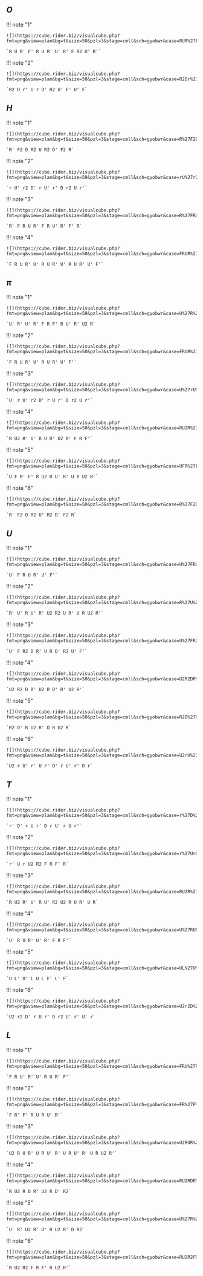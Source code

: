 ## $O$

!!! note "1"
    
    ![](https://cube.rider.biz/visualcube.php?fmt=png&view=plan&bg=t&size=50&pzl=3&stage=cmll&sch=gyobwr&case=RUR%27F%27RUR%27U%27R%27FR2U%27R%27)

    `R U R' F' R U R' U' R' F R2 U' R'`

!!! note "2"

    ![](https://cube.rider.biz/visualcube.php?fmt=png&view=plan&bg=t&size=50&pzl=3&stage=cmll&sch=gyobwr&case=R2Dr%27UrD%27R2U%27F%27U%27F)

    `R2 D r' U r D' R2 U' F' U' F`

## $H$

!!! note "1"

    ![](https://cube.rider.biz/visualcube.php?fmt=png&view=plan&bg=t&size=50&pzl=3&stage=cmll&sch=gyobwr&case=R%27F2DR2UR2D%27F2R)

    `R' F2 D R2 U R2 D' F2 R`

!!! note "2"

    ![](https://cube.rider.biz/visualcube.php?fmt=png&view=plan&bg=t&size=50&pzl=3&stage=cmll&sch=gyobwr&case=rU%27r2D%27rU%27r%27Dr2Ur%27)

    `r U' r2 D' r U' r' D r2 U r'`

!!! note "3"

    ![](https://cube.rider.biz/visualcube.php?fmt=png&view=plan&bg=t&size=50&pzl=3&stage=cmll&sch=gyobwr&case=R%27FRUR%27FRU%27R%27F%27R)

    `R' F R U R' F R U' R' F' R`

!!! note "4"

    ![](https://cube.rider.biz/visualcube.php?fmt=png&view=plan&bg=t&size=50&pzl=3&stage=cmll&sch=gyobwr&case=FRUR%27U%27RUR%27U%27RUR%27U%27F%27)

    `F R U R' U' R U R' U' R U R' U' F'`

## $\pi$

!!! note "1"

    ![](https://cube.rider.biz/visualcube.php?fmt=png&view=plan&bg=t&size=50&pzl=3&stage=cmll&sch=gyobwr&case=U%27R%27U%27R%27FRF%27RU%27R%27U2R)

    `U' R' U' R' F R F' R U' R' U2 R`

!!! note "2"

    ![](https://cube.rider.biz/visualcube.php?fmt=png&view=plan&bg=t&size=50&pzl=3&stage=cmll&sch=gyobwr&case=FRUR%27U%27RUR%27U%27F%27)

    `F R U R' U' R U R' U' F'`

!!! note "3"

    ![](https://cube.rider.biz/visualcube.php?fmt=png&view=plan&bg=t&size=50&pzl=3&stage=cmll&sch=gyobwr&case=U%27rU%27r2D%27rUr%27Dr2Ur%27)

    `U' r U' r2 D' r U r' D r2 U r'`

!!! note "4"

    ![](https://cube.rider.biz/visualcube.php?fmt=png&view=plan&bg=t&size=50&pzl=3&stage=cmll&sch=gyobwr&case=RU2R%27U%27RUR%27U2R%27FRF%27)

    `R U2 R' U' R U R' U2 R' F R F'`

!!! note "5"

    ![](https://cube.rider.biz/visualcube.php?fmt=png&view=plan&bg=t&size=50&pzl=3&stage=cmll&sch=gyobwr&case=UFR%27F%27RU2RU%27R%27URU2R%27)

    `U F R' F' R U2 R U' R' U R U2 R'`

!!! note "6"

    ![](https://cube.rider.biz/visualcube.php?fmt=png&view=plan&bg=t&size=50&pzl=3&stage=cmll&sch=gyobwr&case=R%27F2DR2U%27R2D%27F2R)

    `R' F2 D R2 U' R2 D' F2 R`

## $U$

!!! note "1"

    ![](https://cube.rider.biz/visualcube.php?fmt=png&view=plan&bg=t&size=50&pzl=3&stage=cmll&sch=gyobwr&case=U%27FRUR%27U%27F%27)

    `U' F R U R' U' F'`

!!! note "2"

    ![](https://cube.rider.biz/visualcube.php?fmt=png&view=plan&bg=t&size=50&pzl=3&stage=cmll&sch=gyobwr&case=R%27U%27RU%27R%27U2R2UR%27URU2R%27)

    `R' U' R U' R' U2 R2 U R' U R U2 R'`

!!! note "3"

    ![](https://cube.rider.biz/visualcube.php?fmt=png&view=plan&bg=t&size=50&pzl=3&stage=cmll&sch=gyobwr&case=U%27FR2DR%27URD%27R2U%27F%27)

    `U' F R2 D R' U R D' R2 U' F'`

!!! note "4"

    ![](https://cube.rider.biz/visualcube.php?fmt=png&view=plan&bg=t&size=50&pzl=3&stage=cmll&sch=gyobwr&case=U2R2DR%27U2RD%27R%27U2R%27)

    `U2 R2 D R' U2 R D' R' U2 R'`

!!! note "5"

    ![](https://cube.rider.biz/visualcube.php?fmt=png&view=plan&bg=t&size=50&pzl=3&stage=cmll&sch=gyobwr&case=R2D%27RU2R%27DRU2R)

    `R2 D' R U2 R' D R U2 R`

!!! note "6"

    ![](https://cube.rider.biz/visualcube.php?fmt=png&view=plan&bg=t&size=50&pzl=3&stage=cmll&sch=gyobwr&case=U2rU%27r%27Ur%27D%27rU%27r%27Dr)

    `U2 r U' r' U r' D' r U' r' D r`

## $T$

!!! note "1"

    ![](https://cube.rider.biz/visualcube.php?fmt=png&view=plan&bg=t&size=50&pzl=3&stage=cmll&sch=gyobwr&case=r%27D%27rUr%27DrU%27rUr%27)

    `r' D' r U r' D r U' r U r'`

!!! note "2"

    ![](https://cube.rider.biz/visualcube.php?fmt=png&view=plan&bg=t&size=50&pzl=3&stage=cmll&sch=gyobwr&case=r%27UrU2R2FRF%27R)

    `r' U r U2 R2 F R F' R`

!!! note "3"

    ![](https://cube.rider.biz/visualcube.php?fmt=png&view=plan&bg=t&size=50&pzl=3&stage=cmll&sch=gyobwr&case=RU2R%27U%27RU%27R2U2RUR%27UR)

    `R U2 R' U' R U' R2 U2 R U R' U R`

!!! note "4"

    ![](https://cube.rider.biz/visualcube.php?fmt=png&view=plan&bg=t&size=50&pzl=3&stage=cmll&sch=gyobwr&case=U%27RUR%27U%27R%27FRF%27)

    `U' R U R' U' R' F R F'`

!!! note "5"

    ![](https://cube.rider.biz/visualcube.php?fmt=png&view=plan&bg=t&size=50&pzl=3&stage=cmll&sch=gyobwr&case=UL%27U%27LULF%27L%27F)

    `U L' U' L U L F' L' F`

!!! note "6"

    ![](https://cube.rider.biz/visualcube.php?fmt=png&view=plan&bg=t&size=50&pzl=3&stage=cmll&sch=gyobwr&case=U2r2D%27rUr%27Dr2U%27r%27U%27r)

    `U2 r2 D' r U r' D r2 U' r' U' r`

## $L$

!!! note "1"

    ![](https://cube.rider.biz/visualcube.php?fmt=png&view=plan&bg=t&size=50&pzl=3&stage=cmll&sch=gyobwr&case=FRU%27R%27U%27RUR%27F%27)

    `F R U' R' U' R U R' F'`

!!! note "2"

    ![](https://cube.rider.biz/visualcube.php?fmt=png&view=plan&bg=t&size=50&pzl=3&stage=cmll&sch=gyobwr&case=FR%27F%27RURU%27R%27)

    `F R' F' R U R U' R'`

!!! note "3"

    ![](https://cube.rider.biz/visualcube.php?fmt=png&view=plan&bg=t&size=50&pzl=3&stage=cmll&sch=gyobwr&case=U2RUR%27URU%27R%27URU%27R%27URU2R%27)

    `U2 R U R' U R U' R' U R U' R' U R U2 R'`

!!! note "4"

    ![](https://cube.rider.biz/visualcube.php?fmt=png&view=plan&bg=t&size=50&pzl=3&stage=cmll&sch=gyobwr&case=RU2RDR%27U2RD%27R2)

    `R U2 R D R' U2 R D' R2`

!!! note "5"

    ![](https://cube.rider.biz/visualcube.php?fmt=png&view=plan&bg=t&size=50&pzl=3&stage=cmll&sch=gyobwr&case=U%27R%27U2R%27D%27RU2R%27DR2)

    `U' R' U2 R' D' R U2 R' D R2`

!!! note "6"

    ![](https://cube.rider.biz/visualcube.php?fmt=png&view=plan&bg=t&size=50&pzl=3&stage=cmll&sch=gyobwr&case=RU2R2FRF%27RU2R%27)

    `R U2 R2 F R F' R U2 R'`
